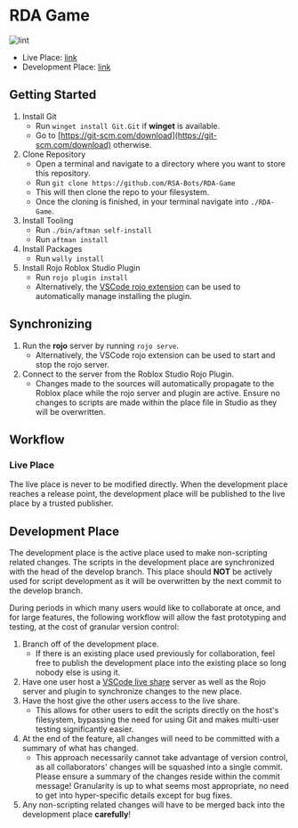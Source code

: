 # RDA Game
![lint](https://github.com/RSA-Bots/RDA-Game/workflows/lint/badge.svg)
- Live Place: [link](#)
- Development Place: [link](https://www.roblox.com/games/9304618061/RDA-Game-Dev)

## Getting Started
1. Install Git
	- Run `winget install Git.Git` if **winget** is available.
	- Go to [https://git-scm.com/download](https://git-scm.com/download) otherwise.
2. Clone Repository
	- Open a terminal and navigate to a directory where you want to store this repository.
    - Run `git clone https://github.com/RSA-Bots/RDA-Game`
    - This will then clone the repo to your filesystem.
    - Once the cloning is finished, in your terminal navigate into `./RDA-Game`.
3. Install Tooling
	- Run `./bin/aftman self-install`
	- Run `aftman install`
4. Install Packages
	- Run `wally install`
5. Install Rojo Roblox Studio Plugin
	- Run `rojo plugin install`
	- Alternatively, the [VSCode rojo extension](https://marketplace.visualstudio.com/items?itemName=evaera.vscode-rojo) can be used to automatically manage installing the plugin.

## Synchronizing
1. Run the **rojo** server by running `rojo serve`.
	- Alternatively, the VSCode rojo extension can be used to start and stop the rojo server.
2. Connect to the server from the Roblox Studio Rojo Plugin.
	- Changes made to the sources will automatically propagate to the Roblox place while the rojo server and plugin are active. Ensure no changes to scripts are made within the place file in Studio as they will be overwritten.

## Workflow
### Live Place
The live place is never to be modified directly. When the development place reaches a release point, the development place will be published to the live place by a trusted publisher.

## Development Place
The development place is the active place used to make non-scripting related changes. The scripts in the development place are synchronized with the head of the develop branch. This place should **NOT** be actively used for script development as it will be overwritten by the next commit to the develop branch.

During periods in which many users would like to collaborate at once, and for large features, the following workflow will allow the fast prototyping and testing, at the cost of granular version control:
1. Branch off of the development place.
	- If there is an existing place used previously for collaboration, feel free to publish the development place into the existing place so long nobody else is using it.
2. Have one user host a [VSCode live share](https://visualstudio.microsoft.com/services/live-share/) server as well as the Rojo server and plugin to synchronize changes to the new place.
3. Have the host give the other users access to the live share.
	- This allows for other users to edit the scripts directly on the host's filesystem, bypassing the need for using Git and makes multi-user testing significantly easier.
4. At the end of the feature, all changes will need to be committed with a summary of what has changed.
	- This approach necessarily cannot take advantage of version control, as all collaborators' changes will be squashed into a single commit. Please ensure a summary of the changes reside within the commit message! Granularity is up to what seems most appropriate, no need to get into hyper-specific details except for bug fixes.
5. Any non-scripting related changes will have to be merged back into the development place **carefully**!
